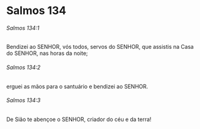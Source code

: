 # Salmos 134

###### Salmos 134:1

Bendizei ao SENHOR, vós todos, servos do SENHOR, que assistis na Casa do SENHOR, nas horas da noite;

###### Salmos 134:2

erguei as mãos para o santuário e bendizei ao SENHOR.

###### Salmos 134:3

De Sião te abençoe o SENHOR, criador do céu e da terra!

